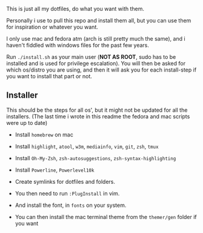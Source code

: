 This is just all my dotfiles, do what you want with them. 

Personally i use to pull this repo and install them all, but you can use them for inspiration or whatever you want.

I only use mac and fedora atm (arch is still pretty much the same), and i haven't fiddled with windows files for the past few years.


Run `./install.sh` as your main user (__NOT AS ROOT__, sudo has to be installed and is used for privilege escalation).
You will then be asked for which os/distro you are using, and then it will ask you for each install-step if you want
to install that part or not.

## Installer
This should be the steps for all os', but it might not be updated for all the installers.
(The last time i wrote in this readme the fedora and mac scripts were up to date)
- Install `homebrew` on mac
- Install `highlight`, `atool`, `w3m`, `mediainfo`, `vim`, `git`, `zsh`, `tmux`
- Install `Oh-My-Zsh`, `zsh-autosuggestions`, `zsh-syntax-highlighting`
- Install `Powerline`, `Powerlevel10k`
- Create symlinks for dotfiles and folders.

- You then need to run `:PlugInstall` in vim.
- And install the font, in `fonts` on your system.
- You can then install the mac terminal theme from the `themer/gen` folder if you want
